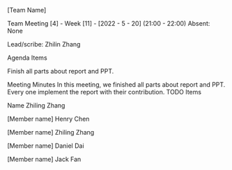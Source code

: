 [Team Name] 

Team Meeting [4] - Week [11] - [2022 - 5 - 20] (21:00 - 22:00)
Absent: None

Lead/scribe: Zhilin Zhang


Agenda Items

Finish all parts about report and PPT.




Meeting Minutes
In this meeting, we finished all parts about report and PPT. Every one implement the report with their contribution.
TODO Items



Name
Zhiling Zhang




[Member name] Henry Chen


[Member name] Zhiling Zhang


[Member name] Daniel Dai


[Member name] Jack Fan
